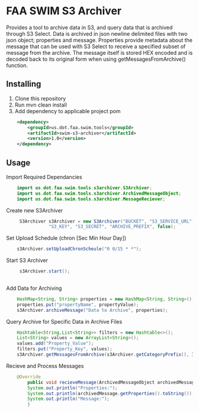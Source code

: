 # FAA SWIM S3 Archiver

Provides a tool to archive data in S3, and query data that is archived through S3 Select. Data is archived in json newline delimited files with two json object; properties and message. Properties provide metadata about the message that can be used with S3 Select to receive a specified subset of message from the archive. The message itself is stored HEX encoded and is decoded back to its original form when using getMessagesFromArchive() function. 

## Installing

  1. Clone this repository
  2. Run mvn clean install
  3. Add dependency to applicable project pom

```xml
	<dependency>
		<groupId>us.dot.faa.swim.tools</groupId>
		<artifactId>swim-s3-archiver</artifactId>
		<version>1.0</version>
	</dependency>
```

## Usage

Import Required Dependancies

```java
	import us.dot.faa.swim.tools.s3archiver.S3Archiver;
	import us.dot.faa.swim.tools.s3archiver.ArchivedMessageObject;
	import us.dot.faa.swim.tools.s3archiver.MessageReciever;	
```

Create new S3Archiver

```java
	 S3Archiver s3Archiver = new S3Archiver("BUCKET", "S3_SERVICE_URL", "S3_REGION",
                "S3_KEY", "S3_SECRET", "ARCHIVE_PREFIX", false);
```

Set Upload Schedule (chron [Sec Min Hour Day])

```java
	s3Archiver.setUploadChronScheule("0 0/15 * *");
```

Start S3 Archiver

```java
	 s3Archiver.start();
	
```

Add Data for Archiving
	

```java
	HashMap<String, String> properties = new HashMap<String, String>();
	properties.put("propertyName", propertyValue);
	s3Archiver.archiveMessage("Data to Archive", properties);
```

Query Archive for Specific Data in Archive Files

```java
	Hashtable<String,List<String>> filters = new Hashtable<>();	
 	List<String> values = new ArrayList<String>();
	values.add("Property_Value");
	filters.put("Property_Key", values);
	s3Archiver.getMessagesFromArchive(s3Archiver.getCategoryPrefix(), Instant.now().minusSeconds(10 * 60 * 60), Instant.now(), filters, true, this);
```

Recieve and Process Messages

```java
	@Override
        public void recieveMessage(ArchivedMessageObject archivedMessage) {
	    System.out.println("Properties:");
	    System.out.println(archivedMessage.getProperties().toString());
	    System.out.println("Message:");
        }
```
